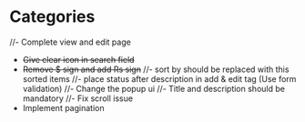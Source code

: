 # Categories

//- Complete view and edit page
- ~~Give clear icon in search field~~
- ~~Remove $ sign and add Rs sign~~
//- sort by should be replaced with this sorted items
//- place status after description in add & edit tag (Use form validation)
//- Change the popup ui
//- Title and description should be mandatory
//- Fix scroll issue
- Implement pagination 